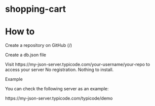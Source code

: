 # shopping-cart


<h1>How to</h1>
<p>
Create a repository on GitHub (<your-username>/<your-repo>)
  </p>
  <p>
Create a db.json file
  </p>
  <p>
Visit https://my-json-server.typicode.com/your-username/your-repo to access your server
No registration. Nothing to install.
    </p>
    <p>
Example
    </p>
    <p>
You can check the following server as an example:
    </p>
    <p>
https://my-json-server.typicode.com/typicode/demo
    </p>
